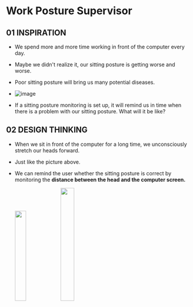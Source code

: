 # Work Posture Supervisor

## 01 INSPIRATION
+ We spend more and more time working in front of the computer every day.
+ Maybe we didn't realize it, our sitting posture is getting worse and worse. 
+ Poor sitting posture will bring us many potential diseases.

+ ![image](https://user-images.githubusercontent.com/81423727/141676743-468d3ec7-d16a-4499-a284-972764312a66.png)

+ If a sitting posture monitoring is set up, it will remind us in time when there is a problem with our sitting posture. What will it be like?

## 02 DESIGN THINKING
+ When we sit in front of the computer for a long time, we unconsciously stretch our heads forward.
+ Just like the picture above.
+ We can remind the user whether the sitting posture is correct by monitoring the **distance between the head and the computer screen.**

  <img src=https://user-images.githubusercontent.com/81423727/141677072-877c0a02-91d8-44ff-8dcb-d10d92bc05e5.jpg width=25% />     <img src=https://user-images.githubusercontent.com/81423727/141677076-aa53868a-140d-4a67-94bb-8f351db997c8.jpg width=28% />



